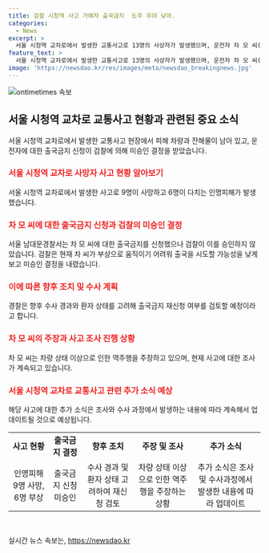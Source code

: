 ```yaml
---
title: 검찰 시청역 사고 가해자 출국금지  도주 우려 낮아.
categories:
  - News
excerpt: >
  서울 시청역 교차로에서 발생한 교통사고로 13명의 사상자가 발생했으며, 운전자 차 모 씨(68)에 대한 출국금지 신청이 검찰에 의해 미승인 결정을 받았다. 차 씨는 부상으로 움직이기 어려워 출국 가능성이 낮다는 판단이 내려졌으며, 경찰은 향후 수사 경과와 환자 상태를 고려해 출국금지 재신청 여부를 검토할 것으로 보인다. 이 사고로 9명이 사망하고 6명이 다쳤으며, 차 씨는 차량 상태 이상을 주장하고 있다.
feature_text: >
  서울 시청역 교차로에서 발생한 교통사고로 13명의 사상자가 발생했으며, 운전자 차 모 씨(68)에 대한 출국금지 신청이 검찰에 의해 미승인 결정을 받았다. 차 씨는 부상으로 움직이기 어려워 출국 가능성이 낮다는 판단이 내려졌으며, 경찰은 향후 수사 경과와 환자 상태를 고려해 출국금지 재신청 여부를 검토할 것으로 보인다. 이 사고로 9명이 사망하고 6명이 다쳤으며, 차 씨는 차량 상태 이상을 주장하고 있다.
image: 'https://newsdao.kr/res/images/meta/newsdao_breakingnews.jpg'
---
```


<p><img src="https://newsdao.kr/res/images/meta/newsdao_breakingnews.jpg" alt="ontimetimes 속보" /></p>

<h2 data-ke-size="size26">서울 시청역 교차로 교통사고 현황과 관련된 중요 소식</h2>

<p data-ke-size="size16">서울 시청역 교차로에서 발생한 교통사고 현장에서 피해 차량과 잔해물이 남아 있고, 운전자에 대한 출국금지 신청이 검찰에 의해 미승인 결정을 받았습니다. </p>

<h3><b><span style="color: #ee2323;">서울 시청역 교차로 사망자 사고 현황 알아보기</span></b></h3>

<p data-ke-size="size16">서울 시청역 교차로에서 발생한 사고로 9명이 사망하고 6명이 다치는 인명피해가 발생했습니다.</p>

<h3><b><span style="color: #ee2323;">차 모 씨에 대한 출국금지 신청과 검찰의 미승인 결정</span></b></h3>

<p data-ke-size="size16">서울 남대문경찰서는 차 모 씨에 대한 출국금지를 신청했으나 검찰이 이를 승인하지 않았습니다. 검찰은 현재 차 씨가 부상으로 움직이기 어려워 출국을 시도할 가능성을 낮게 보고 미승인 결정을 내렸습니다.</p>

<h3><b><span style="color: #ee2323;">이에 따른 향후 조치 및 수사 계획</span></b></h3>

<p data-ke-size="size16">경찰은 향후 수사 경과와 환자 상태를 고려해 출국금지 재신청 여부를 검토할 예정이라고 합니다. </p>

<h3><b><span style="color: #ee2323;">차 모 씨의 주장과 사고 조사 진행 상황</span></b></h3>

<p data-ke-size="size16">차 모 씨는 차량 상태 이상으로 인한 역주행을 주장하고 있으며, 현재 사고에 대한 조사가 계속되고 있습니다.</p>

<h3><b><span style="color: #ee2323;">서울 시청역 교차로 교통사고 관련 추가 소식 예상</span></b></h3>

<p data-ke-size="size16">해당 사고에 대한 추가 소식은 조사와 수사 과정에서 발생하는 내용에 따라 계속해서 업데이트될 것으로 예상됩니다.</p>

<table>
    <tbody>
        <tr>
            <td style="text-align: center; height: 17px;"><b>사고 현황</b></td>
            <td style="text-align: center; height: 17px;"><b>출국금지 결정</b></td>
            <td style="text-align: center; height: 17px;"><b>향후 조치</b></td>
            <td style="text-align: center; height: 17px;"><b>주장 및 조사</b></td>
            <td style="text-align: center; height: 17px;"><b>추가 소식</b></td>
        </tr>
        <tr>
            <td style="text-align: center; height: 17px;">인명피해 9명 사망, 6명 부상</td>
            <td style="text-align: center; height: 17px;">출국금지 신청 미승인</td>
            <td style="text-align: center; height: 17px;">수사 경과 및 환자 상태 고려하여 재신청 검토</td>
            <td style="text-align: center; height: 17px;">차량 상태 이상으로 인한 역주행을 주장하는 상황</td>
            <td style="text-align: center; height: 17px;">추가 소식은 조사 및 수사과정에서 발생한 내용에 따라 업데이트</td>
        </tr>
    </tbody>
</table>

<p data-ke-size="size16">&nbsp;</p>
실시간 뉴스 속보는, <a href="https://newsdao.kr" rel="dofollow">https://newsdao.kr</a>


